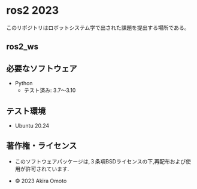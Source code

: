 # ros2 2023

このリポジトリはロボットシステム学で出された課題を提出する場所である。

## ros2_ws

## 必要なソフトウェア
* Python
  * テスト済み: 3.7～3.10

## テスト環境
* Ubuntu 20.24

## 著作権・ライセンス
* このソフトウェアパッケージは,３条項BSDライセンスの下,再配布および使用が許可されています.

* © 2023 Akira Omoto
